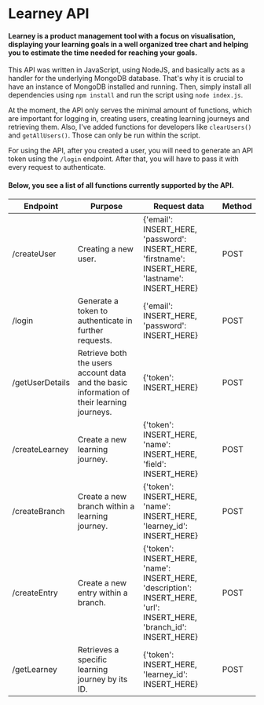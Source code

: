 # Learney API
#### Learney is a product management tool with a focus on visualisation, displaying your learning goals in a well organized tree chart and helping you to estimate the time needed for reaching your goals.

This API was written in JavaScript, using NodeJS, and basically acts as a handler for the underlying MongoDB database. That's why it is crucial to have an instance of MongoDB installed and running. Then, simply install all dependencies using `npm install` and run the script using `node index.js`.

At the moment, the API only serves the minimal amount of functions, which are important for logging in, creating users, creating learning journeys and retrieving them. Also, I've added functions for developers like `clearUsers()` and `getAllUsers()`. Those can only be run within the script.

For using the API, after you created a user, you will need to generate an API token using the `/login` endpoint. After that, you will have to pass it with every request to authenticate.

#### Below, you see a list of all functions currently supported by the API.

| Endpoint | Purpose | Request data | Method |
|---|---|---|---|
| /createUser | Creating a new user. | {'email': INSERT_HERE, 'password': INSERT_HERE, 'firstname': INSERT_HERE, 'lastname': INSERT_HERE} | POST |
| /login | Generate a token to authenticate in further requests. | {'email': INSERT_HERE, 'password': INSERT_HERE} | POST |
| /getUserDetails | Retrieve both the users account data and the basic information of their learning journeys. | {'token': INSERT_HERE} | POST |
| /createLearney | Create a new learning journey. | {'token': INSERT_HERE, 'name': INSERT_HERE, 'field': INSERT_HERE} | POST |
| /createBranch | Create a new branch within a learning journey. | {'token': INSERT_HERE, 'name': INSERT_HERE, 'learney_id': INSERT_HERE} | POST |
| /createEntry | Create a new entry within a branch. | {'token': INSERT_HERE, 'name': INSERT_HERE, 'description': INSERT_HERE, 'url': INSERT_HERE, 'branch_id': INSERT_HERE} | POST |
| /getLearney | Retrieves a specific learning journey by its ID. | {'token': INSERT_HERE, 'learney_id': INSERT_HERE} | POST |
